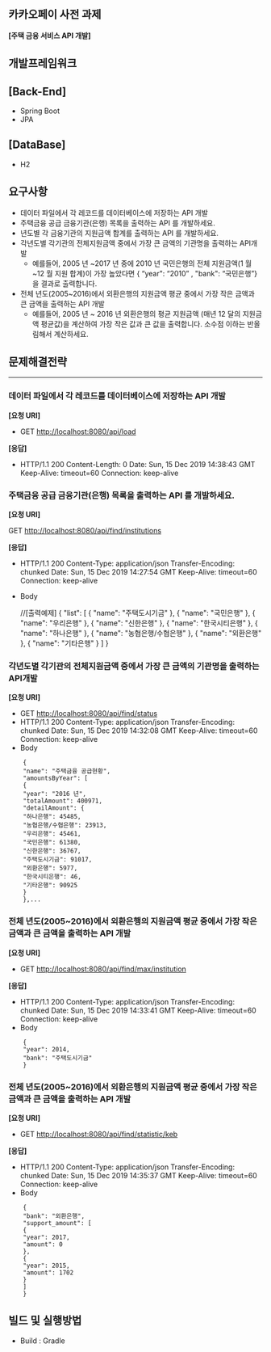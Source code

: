 ## 카카오페이 사전 과제
**[주택 금융 서비스 API 개발]**

## 개발프레임워크
[Back-End]
--- 
- Spring Boot
- JPA

[DataBase]
--- 
- H2

## 요구사항
- 데이터 파일에서 각 레코드를 데이터베이스에 저장하는 API 개발
- 주택금융 공급 금융기관(은행) 목록을 출력하는 API 를 개발하세요.
- 년도별 각 금융기관의 지원금액 합계를 출력하는 API 를 개발하세요.
- 각년도별 각기관의 전체지원금액 중에서 가장 큰 금액의 기관명을 출력하는 API개발 
    - 예를들어, 2005 년 ~2017 년 중에 2010 년 국민은행의 전체
  지원금액(1 월~12 월 지원 합계)이 가장 높았다면 { “year": “2010” , "bank": “국민은행”}을 결과로 출력합니다.
- 전체 년도(2005~2016)에서 외환은행의 지원금액 평균 중에서 가장 작은 금액과 큰 금액을 출력하는 API 개발
    - 예를들어, 2005 년 ~ 2016 년 외환은행의 평균 지원금액 (매년 12 달의 지원금액 평균값)을 계산하여 가장 작은 값과 큰 값을 출력합니다. 소수점 이하는 반올림해서 계산하세요.

## 문제해결전략
---
### 데이터 파일에서 각 레코드를 데이터베이스에 저장하는 API 개발

**[요청 URI]**

- GET [http://localhost:8080/api/load](http://localhost:8080/api/load)

**[응답]**

- HTTP/1.1 200
Content-Length: 0
Date: Sun, 15 Dec 2019 14:38:43 GMT
Keep-Alive: timeout=60
Connection: keep-alive

### 주택금융 공급 금융기관(은행) 목록을 출력하는 API 를 개발하세요.

**[요청 URI]**

GET [http://localhost:8080/api/find/institutions](http://localhost:8080/api/find/institutions)

**[응답]**

- HTTP/1.1 200
Content-Type: application/json
Transfer-Encoding: chunked
Date: Sun, 15 Dec 2019 14:27:54 GMT
Keep-Alive: timeout=60
Connection: keep-alive
- Body

    //[출력예제] 
    {
    "list": [
    {
    "name": "주택도시기금"
    },
    {
    "name": "국민은행"
    },
    {
    "name": "우리은행"
    },
    {
    "name": "신한은행"
    },
    {
    "name": "한국시티은행"
    },
    {
    "name": "하나은행"
    },
    {
    "name": "농협은행/수협은행"
    },
    {
    "name": "외환은행"
    },
    {
    "name": "기타은행"
    }
    ]
    }

### 각년도별 각기관의 전체지원금액 중에서 가장 큰 금액의 기관명을 출력하는 API개발

**[요청 URI]**

- GET [http://localhost:8080/api/find/status](http://localhost:8080/api/find/status)
- HTTP/1.1 200
Content-Type: application/json
Transfer-Encoding: chunked
Date: Sun, 15 Dec 2019 14:32:08 GMT
Keep-Alive: timeout=60
Connection: keep-alive
- Body
```
    {
    "name": "주택금융 공급현황",
    "amountsByYear": [
    {
    "year": "2016 년",
    "totalAmount": 400971,
    "detailAmount": {
    "하나은행": 45485,
    "농협은행/수협은행": 23913,
    "우리은행": 45461,
    "국민은행": 61380,
    "신한은행": 36767,
    "주택도시기금": 91017,
    "외환은행": 5977,
    "한국시티은행": 46,
    "기타은행": 90925
    }
    },...
```
### 전체 년도(2005~2016)에서 외환은행의 지원금액 평균 중에서 가장 작은 금액과 큰 금액을 출력하는 API 개발

**[요청 URI]**

- GET [http://localhost:8080/api/find/max/institution](http://localhost:8080/api/find/max/institution)

**[응답]**

- HTTP/1.1 200
Content-Type: application/json
Transfer-Encoding: chunked
Date: Sun, 15 Dec 2019 14:33:41 GMT
Keep-Alive: timeout=60
Connection: keep-alive
- Body
```
    {
    "year": 2014,
    "bank": "주택도시기금"
    }
```
### 전체 년도(2005~2016)에서 외환은행의 지원금액 평균 중에서 가장 작은 금액과 큰 금액을 출력하는 API 개발
**[요청 URI]**

- GET [http://localhost:8080/api/find/statistic/keb](http://localhost:8080/api/find/statistic/keb)

**[응답]**

- HTTP/1.1 200
Content-Type: application/json
Transfer-Encoding: chunked
Date: Sun, 15 Dec 2019 14:35:37 GMT
Keep-Alive: timeout=60
Connection: keep-alive
- Body
```
    {
    "bank": "외환은행",
    "support_amount": [
    {
    "year": 2017,
    "amount": 0
    },
    {
    "year": 2015,
    "amount": 1702
    }
    ]
    }
```
## 빌드 및 실행방법
- Build : Gradle
